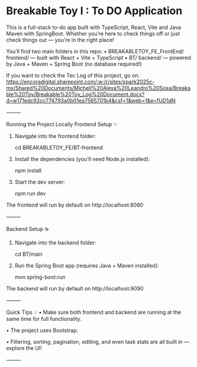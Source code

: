 # Breakable Toy I : To DO Application



This is a full-stack to-do app built with TypeScript, React, Vite and Java Maven with SpringBoot. Whether you’re here to check things off or just check things out — you’re in the right place!

You’ll find two main folders in this repo:
	•	BREAKABLETOY_FE_FrontEnd/ frontend/ — built with React + Vite + TypeScript
	•	BT/ backend/ — powered by Java + Maven + Spring Boot (no database required!)

 If you want to check the Tec Log of this project, go on:  https://encoradigital.sharepoint.com/:w:/r/sites/spark2025c-mx/Shared%20Documents/Michell%20Alexa%20Leandro%20Sosa/Breakable%20Toy/Breakable%20Toy_Log%20Document.docx?d=w171edc92cc774793a0b01ea7565701b4&csf=1&web=1&e=fUD1dN

 
⸻


Running the Project Locally Frontend Setup ✨

1.	Navigate into the frontend folder:

	cd BREAKABLETOY_FE/BT-frontend


2.	Install the dependencies (you’ll need Node.js installed):
 

	npm install


3.	Start the dev server:

	npm run dev


The frontend will run by default on http://localhost:8080

⸻

Backend Setup ☕️

1.	Navigate into the backend folder:

	cd BT/main


2.	Run the Spring Boot app (requires Java + Maven installed):

	mvn spring-boot:run


The backend will run by default on http://localhost:9090

⸻

Quick Tips 💡
•	Make sure both frontend and backend are running at the same time for full functionality.
 
•	The project uses Bootstrap.
 
•	Filtering, sorting, pagination, editing, and even task stats are all built in — explore the UI!

⸻

